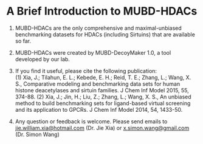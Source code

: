 # A Brief Introduction to MUBD-HDACs

1. MUBD-HDACs are the only comprehensive and maximal-unbiased benchmarking datasets for HDACs (including Sirtuins) that are available so far.

2. MUBD-HDACs were created by MUBD-DecoyMaker 1.0, a tool developed by our lab. 

3. If you find it useful, please cite the following publication:  
(1) Xia, J.; Tilahun, E. L.; Kebede, E. H.; Reid, T. E.; Zhang, L.; Wang, X. S., Comparative modeling and benchmarking data sets for human histone deacetylases and sirtuin families. J Chem Inf Model 2015, 55, 374-88.
(2) Xia, J.; Jin, H.; Liu, Z.; Zhang, L.; Wang, X. S., An unbiased method to build benchmarking sets for ligand-based virtual screening and its application to GPCRs. J Chem Inf Model 2014, 54, 1433-50.

4. Any question or feedback is welcome. Please send emails to 
   jie.william.xia@hotmail.com (Dr. Jie Xia) or x.simon.wang@gmail.com (Dr. Simon Wang)
